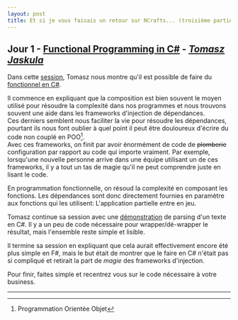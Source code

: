 ```yaml
---
layout: post
title: Et si je vous faisais un retour sur NCrafts... (troisième partie)
---
```


## Jour 1 - [Functional Programming in C#][Video] - [*Tomasz Jaskula*][TomaszJaskula]

Dans cette [session][Slides], Tomasz nous montre qu'il est possible de faire du [fonctionnel en C#][Code].

Il commence en expliquant que la composition est bien souvent le moyen utilisé pour résoudre la complexité dans nos programmes et nous trouvons souvent une aide dans les frameworks d'injection de dépendances.  
Ces derniers semblent nous faciliter la vie pour résoudre les dépendances, pourtant ils nous font oublier à quel point il peut être douloureux d'écrire du code non couplé en POO[^1].  
Avec ces frameworks, on finit par avoir énormément de code de <s>plomberie</s> configuration par rapport au code qui importe vraiment. Par exemple, lorsqu'une nouvelle personne arrive dans une équipe utilisant un de ces frameworks, il y a tout un tas de magie qu'il ne peut comprendre juste en lisant le code.

En programmation fonctionnelle, on résoud la complexité en composant les fonctions. Les dépendances sont donc directement fournies en paramètre aux fonctions qui les utilisent: L'application partielle entre en jeu.

Tomasz continue sa session avec une [démonstration][Code] de parsing d'un texte en C#. Il y a un peu de code nécessaire pour wrapper/dé-wrapper le résultat, mais l'ensemble reste simple et lisible.

Il termine sa session en expliquant que cela aurait effectivement encore été plus simple en F#, mais le but était de montrer que le faire en C# n'était pas si compliqué et retirait la part de *magie* des frameworks d'injection.

Pour finir, faites simple et recentrez vous sur le code nécessaire à votre business.

---

[^1]: Programmation Orientée Objet

[Video]: http://videos.ncrafts.io/video/130259587
[TomaszJaskula]: https://twitter.com/tjaskula
[Code]: https://github.com/tjaskula/Talks/tree/master/FunctionalCSharp
[Slides]: http://fr.slideshare.net/tjaskula/functional-dependency-injection-in-f